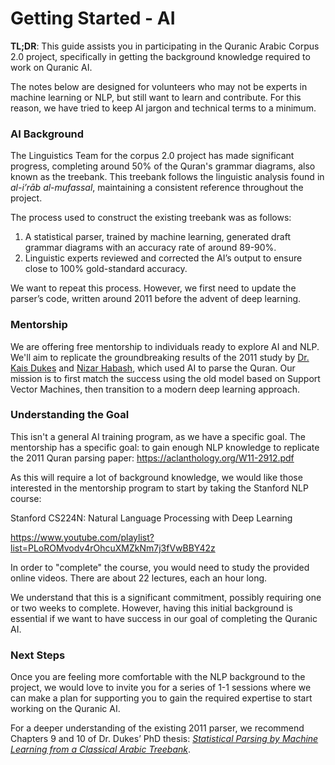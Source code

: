 # Getting Started - AI 

**TL;DR**: This guide assists you in participating in the Quranic Arabic Corpus 2.0 project, specifically in getting the background knowledge required to work on Quranic AI.

The notes below are designed for volunteers who may not be experts in machine learning or NLP, but still want to learn and contribute. For this reason, we have tried to keep AI jargon and technical terms to a minimum.

### AI Background

The Linguistics Team for the corpus 2.0 project has made significant progress, completing around 50% of the Quran's grammar diagrams, also known as the treebank. This treebank follows the linguistic analysis found in *al-i’rāb al-mufassal*, maintaining a consistent reference throughout the project.

The process used to construct the existing treebank was as follows:

1. A statistical parser, trained by machine learning, generated draft grammar diagrams with an accuracy rate of around 89-90%.
2. Linguistic experts reviewed and corrected the AI’s output to ensure close to 100% gold-standard accuracy.

We want to repeat this process. However, we first need to update the parser’s code, written around 2011 before the advent of deep learning.

### Mentorship

We are offering free mentorship to individuals ready to explore AI and NLP. We'll aim to replicate the groundbreaking results of the 2011 study by [Dr. Kais Dukes](https://www.linkedin.com/in/kaisdukes) and [Nizar Habash](https://nyuad.nyu.edu/en/academics/divisions/science/faculty/nizar-habash.html), which used AI to parse the Quran. Our mission is to first match the success using the old model based on Support Vector Machines, then transition to a modern deep learning approach.

### Understanding the Goal

This isn't a general AI training program, as we have a specific goal. The mentorship has a specific goal: to gain enough NLP knowledge to replicate the 2011 Quran parsing paper: https://aclanthology.org/W11-2912.pdf

As this will require a lot of background knowledge, we would like those interested in the mentorship program to start by taking the Stanford NLP course:

Stanford CS224N: Natural Language Processing with Deep Learning

https://www.youtube.com/playlist?list=PLoROMvodv4rOhcuXMZkNm7j3fVwBBY42z

In order to "complete" the course, you would need to study the provided online videos. There are about 22 lectures, each an hour long.

We understand that this is a significant commitment, possibly requiring one or two weeks to complete. However, having this initial background is essential if we want to have success in our goal of completing the Quranic AI.

### Next Steps

Once you are feeling more comfortable with the NLP background to the project, we would love to invite you for a series of 1-1 sessions where we can make a plan for supporting you to gain the required expertise to start working on the Quranic AI.

For a deeper understanding of the existing 2011 parser, we recommend Chapters 9 and 10 of Dr. Dukes’ PhD thesis: *[Statistical Parsing by Machine Learning from a Classical Arabic Treebank](https://arxiv.org/pdf/1510.07193.pdf)*.